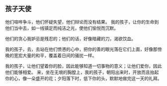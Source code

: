## 孩子天使

他们喧哗争斗，他们怀疑失望，他们辩论而没有结果。
我的孩子，让你的生命到他们当中去，如一线镇定而纯洁之光，使他们愉悦而沉默。

他们的贪心我妒忌是残忍的；他们的话，好像暗藏的刀，渴欲饮血。

我的孩子，去，去站在他们愤懑的心中，把你的善的眼光落在它们上面，好像那傍晚的宽宏大量的和平，覆盖着日间的骚扰一样。

我的孩子，让他们望着你的脸，因此能够知道一切事物的意义；让他们爱你，因此他们能够相爱。
来，坐在无垠的胸膛上，我的孩子，朝阳出来时，开放而且抬起你的心，像一朵盛开的花；夕阳落下时，低下你的头，默默地做完这一天的礼拜。